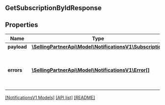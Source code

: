 ## GetSubscriptionByIdResponse

## Properties

Name | Type | Description | Notes
------------ | ------------- | ------------- | -------------
**payload** | [**\SellingPartnerApi\Model\NotificationsV1\Subscription**](Subscription.md) |  | [optional]
**errors** | [**\SellingPartnerApi\Model\NotificationsV1\Error[]**](Error.md) | A list of error responses returned when a request is unsuccessful. | [optional]

[[NotificationsV1 Models]](../) [[API list]](../../Api) [[README]](../../../README.md)
